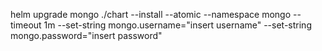 helm upgrade mongo ./chart --install --atomic --namespace mongo --timeout 1m --set-string mongo.username="insert username" --set-string mongo.password="insert password"